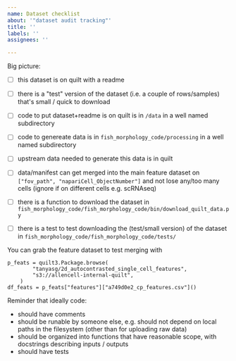 ```yaml
---
name: Dataset checklist
about: '"dataset audit tracking"'
title: ''
labels: ''
assignees: ''

---
```


Big picture:
- [ ] this dataset is on quilt with a readme
- [ ] there is a "test" version of the dataset (i.e. a couple of rows/samples) that's small / quick to download
- [ ] code to put dataset+readme is on quilt is in `/data` in a well named subdirectory 
- [ ] code to genereate data is in `fish_morphology_code/processing` in a well named subdirectory
- [ ] upstream data needed to generate this data is in quilt
- [ ] data/manifest can get merged into the main feature dataset on `["fov_path", "napariCell_ObjectNumber"]` and not lose any/too many cells (ignore if on different cells e.g. scRNAseq)
- [ ] there is a function to download the dataset in `fish_morphology_code/fish_morphology_code/bin/download_quilt_data.py`
- [ ] there is a test to test downloading the (test/small version) of the dataset in `fish_morphology_code/fish_morphology_code/tests/`


You can grab the feature dataset to test merging with
```
p_feats = quilt3.Package.browse(
        "tanyasg/2d_autocontrasted_single_cell_features",
        "s3://allencell-internal-quilt",
    )
df_feats = p_feats["features"]["a749d0e2_cp_features.csv"]()
```


Reminder that ideally code:
 - should have comments
 - should be runable by someone else, e.g. should not depend on local paths in the filesystem (other than for uploading raw data)
 - should be organized into functions that have reasonable scope, with docstrings describing inputs / outputs
 - should have tests
